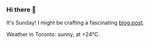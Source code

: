 ### Hi there :wave:

It's Sunday! I might be crafting a fascinating [blog post](https://www.benjaminwuethrich.dev).

Weather in Toronto: sunny, at +24°C.
